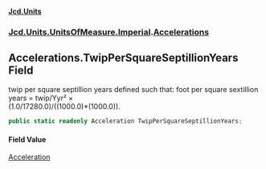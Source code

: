 #### [Jcd.Units](index.md 'index')
### [Jcd.Units.UnitsOfMeasure.Imperial](Jcd.Units.UnitsOfMeasure.Imperial.md 'Jcd.Units.UnitsOfMeasure.Imperial').[Accelerations](Accelerations.md 'Jcd.Units.UnitsOfMeasure.Imperial.Accelerations')

## Accelerations.TwipPerSquareSeptillionYears Field

twip per square septillion years defined such that: foot per square sextillion years = twip/Yyr² ×  
(1.0/17280.0)/((1000.0)*(1000.0)).

```csharp
public static readonly Acceleration TwipPerSquareSeptillionYears;
```

#### Field Value
[Acceleration](Acceleration.md 'Jcd.Units.UnitTypes.Acceleration')